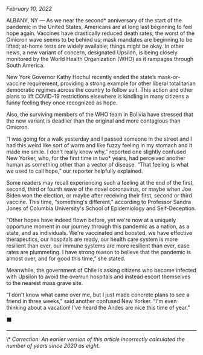 <!---
--- !Metadata
title: Long Forgotten Feeling of Optimism and Upsilon Variant Begin to Emerge
slug: hope-and-upsilon
description: ""
filename: Upsilon
show_on_home_page: True
--->

*February 10, 2022*

ALBANY, NY — As we near the second* anniversary of the start of the pandemic in the United States, Americans are at long last beginning to feel hope again. Vaccines have drastically reduced death rates;  the worst of the Omicron wave seems to be behind us; mask mandates are beginning to be lifted; at-home tests are widely available; things might be okay. In other news, a new variant of concern, designated Upsilon, is being closely monitored by the World Health Organization (WHO) as it rampages through South America.

New York Governor Kathy Hochul recently ended the state’s mask-or-vaccine requirement, providing a strong example for other liberal totalitarian democratic regimes across the country to follow suit. This action and other plans to lift COVID-19 restrictions elsewhere is kindling in many citizens a funny feeling they once recognized as hope.

Also, the surviving members of the WHO team in Bolivia have stressed that the new variant is deadlier than the original and more contagious than Omicron.

“I was going for a walk yesterday and I passed someone in the street and I had this weird like sort of warm and like fuzzy feeling in my stomach and it made me smile. I don't really know why,” reported one slightly confused New Yorker, who, for the first time in two* years, had perceived another human as something other than a vector of disease. “That feeling is what we used to call hope,” our reporter helpfully explained.

Some readers may recall experiencing such a feeling at the end of the first, second, third or fourth wave of the novel coronavirus, or maybe when Joe Biden won the election, or maybe after receiving their first, second or third vaccine. This time, “something's different," according to Professor Sandra Jones of Columbia University's School of Epidemiology and Self-Deception.

“Other hopes have indeed flown before, yet we're now at a uniquely opportune moment in our journey through this pandemic as a nation, as a state, and as individuals. We're vaccinated and boosted, we have effective therapeutics, our hospitals are ready, our health care system is more resilient than ever, our immune systems are more resilient than ever, case rates are plummeting. I have strong reason to believe that the pandemic is almost over, and for good this time,” she stated.

Meanwhile, the government of Chile is asking citizens who become infected with Upsilon to avoid the overrun hospitals and instead escort themselves to the nearest mass grave site.

“I don't know what came over me, but I just made concrete plans to see a friend in three weeks," said another confused New Yorker. “I'm even thinking about a vacation! I've heard the Andes are nice this time of year."

⬛

---

\\* *Correction: An earlier version of this article incorrectly calculated the number of years since 2020 as eight.*
